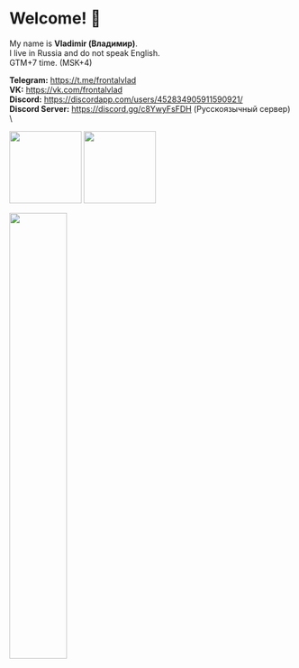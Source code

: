 # Welcome! 👋

My name is **Vladimir (Владимир)**.\
I live in Russia and do not speak English.\
GTM+7 time. (MSK+4)

**Telegram:** https://t.me/frontalvlad \
**VK:** https://vk.com/frontalvlad \
**Discord:** https://discordapp.com/users/452834905911590921/ \
**Discord Server:** https://discord.gg/c8YwyFsFDH (Русскоязычный сервер) \
<div align=left>
  <img src="https://mc-heads.net/head/e43cf333-8450-4827-b086-01bbca8588c6" width="128" height="128">
  <img src="https://mc-heads.net/body/e43cf333-8450-4827-b086-01bbca8588c6" width="128" height="128">
</div>
<p align=left>
  <a href="https://discord.com/users/452834905911590921"><img src="https://lanyard-profile-readme.vercel.app/api/452834905911590921" width=45%></a>
</p>


